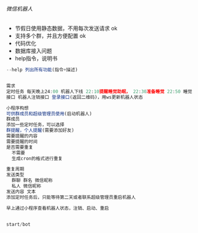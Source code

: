 ###### 微信机器人

- 节假日使用静态数据，不用每次发送请求 ok
- 支持多个群，并且方便配置 ok
- 代码优化
- 数据库接入问题
- help指令，说明书

```js
--help 列出所有功能(指令+描述)


需求
定时任务 每天晚上24:00 机器人下线 22:10提醒睡觉助眠， 22:30准备睡觉 22:50 睡觉
接口 机器人注销接口 登录接口(返回二维码)，用ws更新机器人状态

小程序构想
可供群成员和超级管理员使用(启动机器人)
群成员
添加一些定时任务，可以选择
群提醒，个人提醒(需要添加好友)
需要提醒的内容
需要提醒的时间
是否需要重复
  不需要
  生成cron的格式进行重复

重复周期
发送类型
  群聊 群名 微信昵称
  私人 微信昵称
发送内容 文本
添加定时任务后，只能等待第二天或者联系超级管理员重启机器人

早上通过小程序查看机器人状态，注销、启动、重启


start/bot
```

